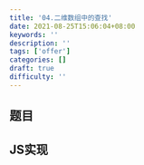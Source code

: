 ```yaml
---
title: '04.二维数组中的查找'
date: 2021-08-25T15:06:04+08:00
keywords: ''
description: ''
tags: ['offer']
categories: []
draft: true
difficulty: ''
---
```


## 题目


## JS实现 

```javascript

```
